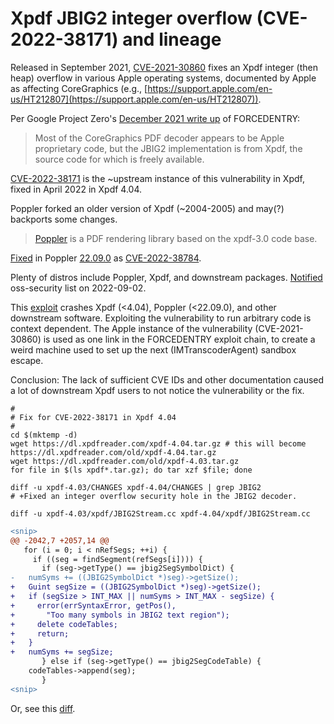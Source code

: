 # Xpdf JBIG2 integer overflow (CVE-2022-38171) and lineage

Released in September 2021, [CVE-2021-30860](https://www.cve.org/CVERecord?id=CVE-2022-30860) fixes an Xpdf integer (then heap) overflow in various Apple operating systems, documented by Apple as affecting CoreGraphics (e.g., [https://support.apple.com/en-us/HT212807](https://support.apple.com/en-us/HT212807)).

Per Google Project Zero's [December 2021 write up](https://googleprojectzero.blogspot.com/2021/12/a-deep-dive-into-nso-zero-click.html) of FORCEDENTRY:
> Most of the CoreGraphics PDF decoder appears to be Apple proprietary code, but the JBIG2 implementation is from Xpdf, the source code for which is freely available.

[CVE-2022-38171](https://www.cve.org/CVERecord?id=CVE-2022-38171) is the ~upstream instance of this vulnerability in Xpdf, fixed in April 2022 in Xpdf 4.04.

Poppler forked an older version of Xpdf (~2004-2005) and may(?) backports some changes.
> [Poppler](https://poppler.freedesktop.org/) is a PDF rendering library based on the xpdf-3.0 code base.

[Fixed](https://gitlab.freedesktop.org/poppler/poppler/-/merge_requests/1261/diffs?commit_id=27354e9d9696ee2bc063910a6c9a6b27c5184a52) in Poppler [22.09.0](https://gitlab.freedesktop.org/poppler/poppler/-/commit/4602cac96104b74037862e223bb774be26bfd67c) as [CVE-2022-38784](https://www.cve.org/CVERecord?id=CVE-2022-38784).

Plenty of distros include Poppler, Xpdf, and downstream packages. [Notified](https://www.openwall.com/lists/oss-security/2022/09/02/11) oss-security list on 2022-09-02.

This [exploit](https://github.com/jeffssh/CVE-2021-30860) crashes Xpdf (<4.04), Poppler (<22.09.0), and other downstream software. Exploiting the vulnerability to run arbitrary code is context dependent. The Apple instance of the vulnerability (CVE-2021-30860) is used as one link in the FORCEDENTRY exploit chain, to create a weird machine used to set up the next (IMTranscoderAgent) sandbox escape.

Conclusion: The lack of sufficient CVE IDs and other documentation caused a lot of downstream Xpdf users to not notice the vulnerability or the fix.

```shell
#
# Fix for CVE-2022-38171 in Xpdf 4.04
#
cd $(mktemp -d)
wget https://dl.xpdfreader.com/xpdf-4.04.tar.gz # this will become https://dl.xpdfreader.com/old/xpdf-4.04.tar.gz
wget https://dl.xpdfreader.com/old/xpdf-4.03.tar.gz
for file in $(ls xpdf*.tar.gz); do tar xzf $file; done

diff -u xpdf-4.03/CHANGES xpdf-4.04/CHANGES | grep JBIG2
# +Fixed an integer overflow security hole in the JBIG2 decoder.

diff -u xpdf-4.03/xpdf/JBIG2Stream.cc xpdf-4.04/xpdf/JBIG2Stream.cc
```
```diff
<snip>
@@ -2042,7 +2057,14 @@
   for (i = 0; i < nRefSegs; ++i) {
     if ((seg = findSegment(refSegs[i]))) {
       if (seg->getType() == jbig2SegSymbolDict) {
-	numSyms += ((JBIG2SymbolDict *)seg)->getSize();
+	Guint segSize = ((JBIG2SymbolDict *)seg)->getSize();
+	if (segSize > INT_MAX || numSyms > INT_MAX - segSize) {
+	  error(errSyntaxError, getPos(),
+		"Too many symbols in JBIG2 text region");
+	  delete codeTables;
+	  return;
+	}
+	numSyms += segSize;
       } else if (seg->getType() == jbig2SegCodeTable) {
 	codeTables->append(seg);
       }
<snip>
```
Or, see this [diff](https://github.com/zmanion/Xpdf/compare/4.03...4.04#diff-a319aeb36a561c1d57b3ecc78f541c4d4ca29dcbf85621f5193f3062df7a88a9R2057).
